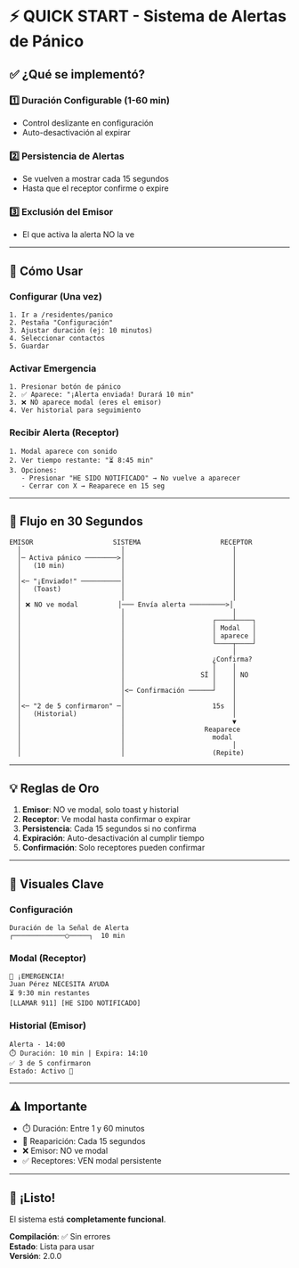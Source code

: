 # ⚡ QUICK START - Sistema de Alertas de Pánico

## ✅ ¿Qué se implementó?

### 1️⃣ Duración Configurable (1-60 min)
- Control deslizante en configuración
- Auto-desactivación al expirar

### 2️⃣ Persistencia de Alertas
- Se vuelven a mostrar cada 15 segundos
- Hasta que el receptor confirme o expire

### 3️⃣ Exclusión del Emisor
- El que activa la alerta NO la ve

---

## 🚀 Cómo Usar

### Configurar (Una vez)
```
1. Ir a /residentes/panico
2. Pestaña "Configuración"
3. Ajustar duración (ej: 10 minutos)
4. Seleccionar contactos
5. Guardar
```

### Activar Emergencia
```
1. Presionar botón de pánico
2. ✅ Aparece: "¡Alerta enviada! Durará 10 min"
3. ❌ NO aparece modal (eres el emisor)
4. Ver historial para seguimiento
```

### Recibir Alerta (Receptor)
```
1. Modal aparece con sonido
2. Ver tiempo restante: "⏳ 8:45 min"
3. Opciones:
   - Presionar "HE SIDO NOTIFICADO" → No vuelve a aparecer
   - Cerrar con X → Reaparece en 15 seg
```

---

## 🎯 Flujo en 30 Segundos

```
EMISOR                    SISTEMA                    RECEPTOR
  │                         │                           │
  │─ Activa pánico ────────>│                           │
  │   (10 min)              │                           │
  │                         │                           │
  │<─ "¡Enviado!" ──────────│                           │
  │   (Toast)               │                           │
  │                         │                           │
  │ ❌ NO ve modal          │─── Envía alerta ─────────>│
  │                         │                           │
  │                         │                      ┌────┴────┐
  │                         │                      │ Modal   │
  │                         │                      │ aparece │
  │                         │                      └────┬────┘
  │                         │                           │
  │                         │                      ¿Confirma?
  │                         │                      │    │
  │                         │                   SÍ │    │ NO
  │                         │                      │    │
  │                         │<─ Confirmación ──────┘    │
  │                         │                           │
  │<─ "2 de 5 confirmaron" ─│                      15s  │
  │   (Historial)           │                           │
  │                         │                           ▼
  │                         │                    Reaparece
  │                         │                      modal
  │                         │                           │
  │                         │                      (Repite)
```

---

## 💡 Reglas de Oro

1. **Emisor**: NO ve modal, solo toast y historial
2. **Receptor**: Ve modal hasta confirmar o expirar
3. **Persistencia**: Cada 15 segundos si no confirma
4. **Expiración**: Auto-desactivación al cumplir tiempo
5. **Confirmación**: Solo receptores pueden confirmar

---

## 🎨 Visuales Clave

### Configuración
```
Duración de la Señal de Alerta
┌─────────────○─────┐  10 min
```

### Modal (Receptor)
```
🚨 ¡EMERGENCIA!
Juan Pérez NECESITA AYUDA
⏳ 9:30 min restantes
[LLAMAR 911] [HE SIDO NOTIFICADO]
```

### Historial (Emisor)
```
Alerta - 14:00
⏱️ Duración: 10 min | Expira: 14:10
✅ 3 de 5 confirmaron
Estado: Activo 🔴
```

---

## ⚠️ Importante

- ⏱️ Duración: Entre 1 y 60 minutos
- 🔄 Reaparición: Cada 15 segundos
- ❌ Emisor: NO ve modal
- ✅ Receptores: VEN modal persistente

---

## 🏁 ¡Listo!

El sistema está **completamente funcional**.

**Compilación**: ✅ Sin errores  
**Estado**: Lista para usar  
**Versión**: 2.0.0


